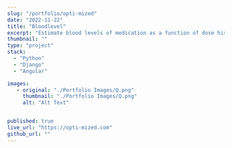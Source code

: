 ```yaml
---
slug: "/portfolio/opti-mized"
date: "2022-11-22"
title: "Bloodlevel"
excerpt: "Estimate blood levels of medication as a function of dose history."
thumbnail: ""
type: "project"
stack:
  - "Python"
  - "Django"
  - "Angular"

images:
   - original: "./Portfolio Images/Q.png"
     thumbnail: "./Portfolio Images/Q.png"
     alt: "Alt Text"


published: true
live_url: "https://opti-mized.com"
github_url: ""
---
```

